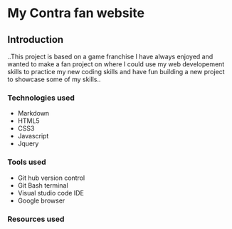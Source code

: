 # My Contra fan website

## Introduction

..This project is based on a game franchise I have always enjoyed and wanted to make a fan project on where I could use my web developement skills to practice my new coding skills and have fun building a new project to showcase some of my skills..

### Technologies used

* Markdown
* HTML5
* CSS3
* Javascript
* Jquery

### Tools used

* Git hub version control
* Git Bash terminal
* Visual studio code IDE
* Google browser

### Resources used

